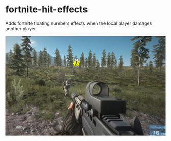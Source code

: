 # fortnite-hit-effects

Adds fortnite floating numbers effects when the local player damages another player.

![screenshot](assets/fortnite-example.png)
